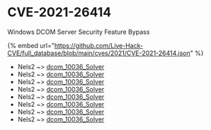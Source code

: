 # CVE-2021-26414

Windows DCOM Server Security Feature Bypass

{% embed url="https://github.com/Live-Hack-CVE/full_database/blob/main/cves/2021/CVE-2021-26414.json" %}


* Nels2 ~> [dcom_10036_Solver](https://www.alice-snow.ru/2021/database/cve-2021-26414/dcom_10036_solver-nels2)
* Nels2 ~> [dcom_10036_Solver](https://www.alice-snow.ru/2021/database/cve-2021-26414/dcom_10036_solver-nels2)
* Nels2 ~> [dcom_10036_Solver](https://www.alice-snow.ru/2021/database/cve-2021-26414/dcom_10036_solver-nels2)
* Nels2 ~> [dcom_10036_Solver](https://www.alice-snow.ru/2021/database/cve-2021-26414/dcom_10036_solver-nels2)
* Nels2 ~> [dcom_10036_Solver](https://www.alice-snow.ru/2021/database/cve-2021-26414/dcom_10036_solver-nels2)
* Nels2 ~> [dcom_10036_Solver](https://www.alice-snow.ru/2021/database/cve-2021-26414/dcom_10036_solver-nels2)
* Nels2 ~> [dcom_10036_Solver](https://www.alice-snow.ru/2021/database/cve-2021-26414/dcom_10036_solver-nels2)
* Nels2 ~> [dcom_10036_Solver](https://www.alice-snow.ru/2021/database/cve-2021-26414/dcom_10036_solver-nels2)